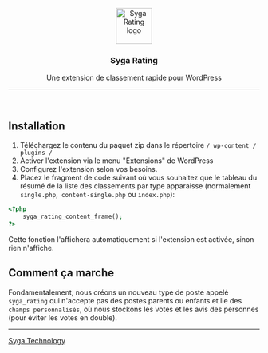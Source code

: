 <p align="center">
  <a href="https://sygatechnology.github.io/syga-rating/">
    <img src="https://sygatechnology.github.io/syga-rating/assets/img/syga-rating-logo.png" alt="Syga Rating logo" height="72">
  </a>
</p>
<h3 align="center">Syga Rating</h3>
<p align="center">
  Une extension de classement rapide pour WordPress
</p>
<hr>
<br>

## Installation ## 
1. Téléchargez le contenu du paquet zip dans le répertoire `/ wp-content / plugins /` 
2. Activer l'extension via le menu "Extensions" de WordPress 
3. Configurez l'extension selon vos besoins.
4. Placez le fragment de code suivant où vous souhaitez que le tableau du résumé de la liste des classements par type apparaisse (normalement `single.php`,` content-single.php` ou `index.php`): 

```php
<?php 
	syga_rating_content_frame(); 
?>
```
Cette fonction l'affichera automatiquement si l'extension est activée, sinon rien n'affiche.
## Comment ça marche ##
Fondamentalement, nous créons un nouveau type de poste appelé `syga_rating` qui n'accepte pas des postes parents ou enfants et lie des `champs personnalisés`, où nous stockons les votes et les avis des personnes (pour éviter les votes en double).
<hr>
<a href="https://github.com/sygatechnology/">Syga Technology</a>